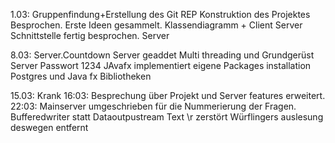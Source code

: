 1.03: Gruppenfindung+Erstellung des Git REP
Konstruktion des Projektes Besprochen.
Erste Ideen gesammelt. Klassendiagramm + Client Server Schnittstelle fertig besprochen.
Server

8.03:
Server.Countdown Server geaddet Multi threading und Grundgerüst Server Passwort 1234
JAvafx implementiert eigene Packages installation Postgres und Java fx Bibliotheken

15.03: Krank
16:03: Besprechung über Projekt und Server features erweitert.
22:03: Mainserver umgeschrieben für die Nummerierung der Fragen. Bufferedwriter statt Dataoutpustream Text \r zerstört Würflingers
auslesung deswegen entfernt